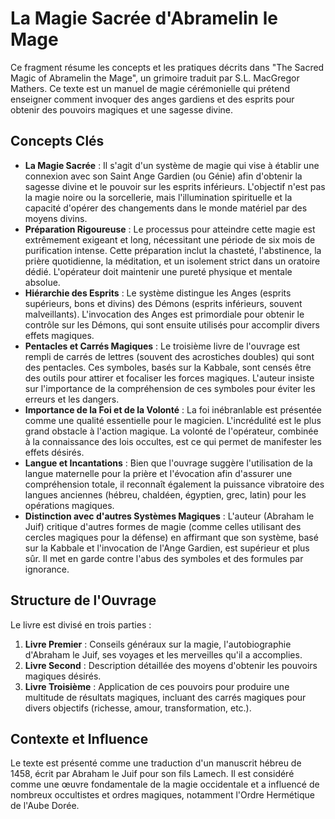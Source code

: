# La Magie Sacrée d'Abramelin le Mage

Ce fragment résume les concepts et les pratiques décrits dans "The Sacred Magic of Abramelin the Mage", un grimoire traduit par S.L. MacGregor Mathers. Ce texte est un manuel de magie cérémonielle qui prétend enseigner comment invoquer des anges gardiens et des esprits pour obtenir des pouvoirs magiques et une sagesse divine.

## Concepts Clés

*   **La Magie Sacrée** : Il s'agit d'un système de magie qui vise à établir une connexion avec son Saint Ange Gardien (ou Génie) afin d'obtenir la sagesse divine et le pouvoir sur les esprits inférieurs. L'objectif n'est pas la magie noire ou la sorcellerie, mais l'illumination spirituelle et la capacité d'opérer des changements dans le monde matériel par des moyens divins.
*   **Préparation Rigoureuse** : Le processus pour atteindre cette magie est extrêmement exigeant et long, nécessitant une période de six mois de purification intense. Cette préparation inclut la chasteté, l'abstinence, la prière quotidienne, la méditation, et un isolement strict dans un oratoire dédié. L'opérateur doit maintenir une pureté physique et mentale absolue.
*   **Hiérarchie des Esprits** : Le système distingue les Anges (esprits supérieurs, bons et divins) des Démons (esprits inférieurs, souvent malveillants). L'invocation des Anges est primordiale pour obtenir le contrôle sur les Démons, qui sont ensuite utilisés pour accomplir divers effets magiques.
*   **Pentacles et Carrés Magiques** : Le troisième livre de l'ouvrage est rempli de carrés de lettres (souvent des acrostiches doubles) qui sont des pentacles. Ces symboles, basés sur la Kabbale, sont censés être des outils pour attirer et focaliser les forces magiques. L'auteur insiste sur l'importance de la compréhension de ces symboles pour éviter les erreurs et les dangers.
*   **Importance de la Foi et de la Volonté** : La foi inébranlable est présentée comme une qualité essentielle pour le magicien. L'incrédulité est le plus grand obstacle à l'action magique. La volonté de l'opérateur, combinée à la connaissance des lois occultes, est ce qui permet de manifester les effets désirés.
*   **Langue et Incantations** : Bien que l'ouvrage suggère l'utilisation de la langue maternelle pour la prière et l'évocation afin d'assurer une compréhension totale, il reconnaît également la puissance vibratoire des langues anciennes (hébreu, chaldéen, égyptien, grec, latin) pour les opérations magiques.
*   **Distinction avec d'autres Systèmes Magiques** : L'auteur (Abraham le Juif) critique d'autres formes de magie (comme celles utilisant des cercles magiques pour la défense) en affirmant que son système, basé sur la Kabbale et l'invocation de l'Ange Gardien, est supérieur et plus sûr. Il met en garde contre l'abus des symboles et des formules par ignorance.

## Structure de l'Ouvrage

Le livre est divisé en trois parties :
1.  **Livre Premier** : Conseils généraux sur la magie, l'autobiographie d'Abraham le Juif, ses voyages et les merveilles qu'il a accomplies.
2.  **Livre Second** : Description détaillée des moyens d'obtenir les pouvoirs magiques désirés.
3.  **Livre Troisième** : Application de ces pouvoirs pour produire une multitude de résultats magiques, incluant des carrés magiques pour divers objectifs (richesse, amour, transformation, etc.).

## Contexte et Influence

Le texte est présenté comme une traduction d'un manuscrit hébreu de 1458, écrit par Abraham le Juif pour son fils Lamech. Il est considéré comme une œuvre fondamentale de la magie occidentale et a influencé de nombreux occultistes et ordres magiques, notamment l'Ordre Hermétique de l'Aube Dorée.